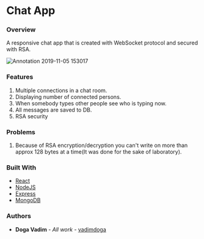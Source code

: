# Chat App

### Overview
A responsive chat app that is created with WebSocket protocol and secured with RSA.

![Annotation 2019-11-05 153017](https://user-images.githubusercontent.com/43139007/68212372-14502800-ffe2-11e9-8772-5d42aa161f48.png)


### Features
1. Multiple connections in a chat room.
2. Displaying number of connected persons.
3. When somebody types other people see who is typing now.
4. All messages are saved to DB.
5. RSA security

### Problems
1. Because of RSA encryption/decryption you can't write on more than approx 128 bytes at a time(It was done for the sake of laboratory).

### Built With

* [React](https://reactjs.org/)
* [NodeJS](https://nodejs.org/en/)
* [Express](https://expressjs.com/)
* [MongoDB](https://www.mongodb.com/)


### Authors

* **Doga Vadim** - *All work* - [vadimdoga](https://github.com/vadimdoga)
